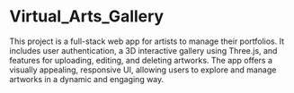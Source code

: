 # Virtual_Arts_Gallery
This project is a full-stack web app for artists to manage their portfolios. It includes user authentication, a 3D interactive gallery using Three.js, and features for uploading, editing, and deleting artworks. The app offers a visually appealing, responsive UI, allowing users to explore and manage artworks in a dynamic and engaging way.
